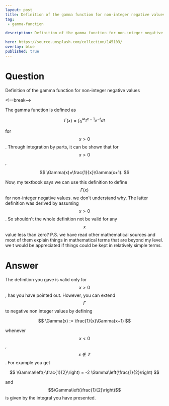 ```yaml
---
layout: post
title: Definition of the gamma function for non-integer negative values
tag:
 - gamma-function

description: Definition of the gamma function for non-integer negative values

hero: https://source.unsplash.com/collection/145103/
overlay: blue 
published: true
---
```


# Question 

Definition of the gamma function for non-integer negative values

<!–-break-–>


The gamma function is defined as 

 $$ 
\Gamma(x)=\int_0^\infty t^{x-1}e^{-t}dt
 $$ 

for $$x>0$$.
Through integration by parts, it can be shown that for $$x>0$$,

 $$ 
\Gamma(x)=\frac{1}{x}\Gamma(x+1).
 $$ 

Now, my textbook says we can use this definition to define $$\Gamma(x)$$ for non-integer negative values. we  don't understand why. The latter definition was derived by assuming $$x>0$$. So shouldn't the whole definition not be valid for any $$x$$ value less than zero?
P.S. we  have read other mathematical sources and most of them explain things in mathematical terms that are beyond my level. we t would be appreciated if things could be kept in relatively simple terms.

# Answer 


The definition you gave is valid only for $$x >0$$, has you have pointed out. However, you can extend $$\Gamma$$ to negative non integer values by defining 

 $$ 
\Gamma(x) := \frac{1}{x}\Gamma(x+1) 
 $$ 

whenever $$x <0$$, $$x \notin \mathbb Z$$. For example you get

 $$ 
\Gamma\left(-\frac{1}{2}\right) = -2 \Gamma\left(\frac{1}{2}\right) 
 $$ 

and $$\Gamma\left(\frac{1}{2}\right)$$ is given by the integral you have presented.

